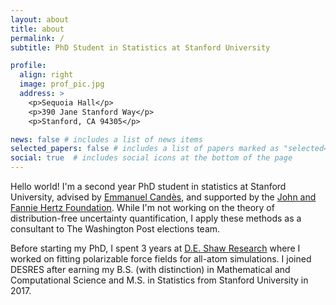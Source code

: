 ```yaml
---
layout: about
title: about
permalink: /
subtitle: PhD Student in Statistics at Stanford University

profile:
  align: right
  image: prof_pic.jpg
  address: >
    <p>Sequoia Hall</p>
    <p>390 Jane Stanford Way</p>
    <p>Stanford, CA 94305</p>

news: false # includes a list of news items
selected_papers: false # includes a list of papers marked as "selected={true}"
social: true  # includes social icons at the bottom of the page
---
```


Hello world! I'm a second year PhD student in statistics at Stanford University, advised by [Emmanuel Cand&#232;s](https://candes.su.domains), and supported by the [John and Fannie Hertz Foundation](hertzfoundation.org). While I'm not working on the theory of distribution-free uncertainty quantification, I apply these methods as a consultant to The Washington Post elections team. 

Before starting my PhD, I spent 3 years at [D.E. Shaw Research](deshawresearch.com) where I worked on fitting polarizable force fields for all-atom simulations. I joined DESRES after earning my B.S. (with distinction) in Mathematical and Computational Science and M.S. in Statistics from Stanford University in 2017.
